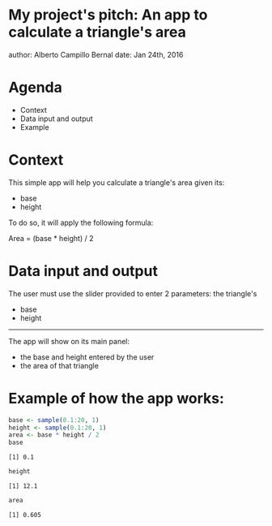 My project's pitch: An app to calculate a triangle's area
========================================================
author: Alberto Campillo Bernal
date: Jan 24th, 2016 

Agenda
========================================================

- Context
- Data input and output
- Example

Context
========================================================
This simple app will help you calculate a triangle's area given its:

- base
- height

To do so, it will apply the following formula:

Area = (base * height) / 2

Data input and output
========================================================

The user must use the slider provided to enter 2 parameters: the triangle's

- base
- height

***

The app will show on its main panel: 

- the base and height entered by the user
- the area of that triangle

Example of how the app works:
========================================================


```r
base <- sample(0.1:20, 1)
height <- sample(0.1:20, 1)
area <- base * height / 2
base
```

```
[1] 0.1
```

```r
height
```

```
[1] 12.1
```

```r
area
```

```
[1] 0.605
```
